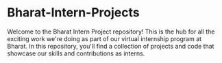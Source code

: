 # Bharat-Intern-Projects
Welcome to the Bharat Intern Project repository! This is the hub for all the exciting work we're doing as part of our virtual internship program at Bharat.  In this repository, you'll find a collection of projects and code that showcase our skills and contributions as interns. 
